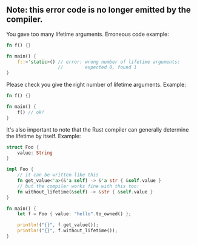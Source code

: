 ## Note: this error code is no longer emitted by the compiler.
You gave too many lifetime arguments. Erroneous code example:
```rust
fn f() {}

fn main() {
    f::<'static>() // error: wrong number of lifetime arguments:
                   //        expected 0, found 1
}
```
Please check you give the right number of lifetime arguments. Example:
```rust
fn f() {}

fn main() {
    f() // ok!
}
```
It's also important to note that the Rust compiler can generally
determine the lifetime by itself. Example:
```rust
struct Foo {
    value: String
}

impl Foo {
    // it can be written like this
    fn get_value<'a>(&'a self) -> &'a str { &self.value }
    // but the compiler works fine with this too:
    fn without_lifetime(&self) -> &str { &self.value }
}

fn main() {
    let f = Foo { value: "hello".to_owned() };

    println!("{}", f.get_value());
    println!("{}", f.without_lifetime());
}
```
